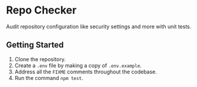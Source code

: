 # Repo Checker

Audit repository configuration like security settings and more with unit tests.

## Getting Started

1. Clone the repository.
2. Create a `.env` file by making a copy of `.env.example`.
3. Address all the `FIXME` comments throughout the codebase.
4. Run the command `npm test`.
